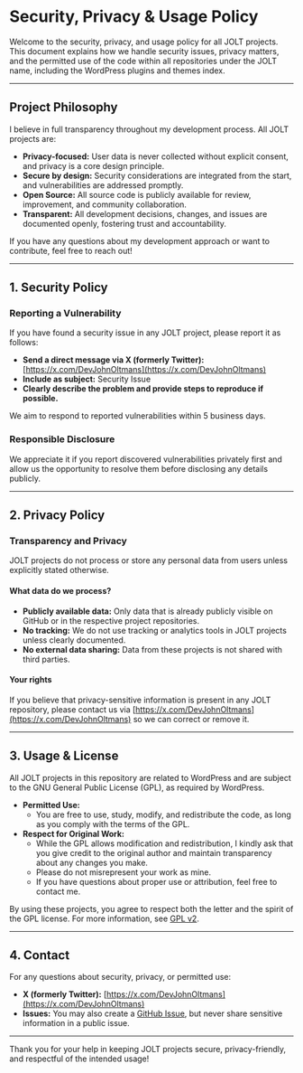 # Security, Privacy & Usage Policy

Welcome to the security, privacy, and usage policy for all JOLT projects. This document explains how we handle security issues, privacy matters, and the permitted use of the code within all repositories under the JOLT name, including the WordPress plugins and themes index.

---

## Project Philosophy

I believe in full transparency throughout my development process. All JOLT projects are:

- **Privacy-focused:** User data is never collected without explicit consent, and privacy is a core design principle.
- **Secure by design:** Security considerations are integrated from the start, and vulnerabilities are addressed promptly.
- **Open Source:** All source code is publicly available for review, improvement, and community collaboration.
- **Transparent:** All development decisions, changes, and issues are documented openly, fostering trust and accountability.

If you have any questions about my development approach or want to contribute, feel free to reach out!

---

## 1. Security Policy

### Reporting a Vulnerability

If you have found a security issue in any JOLT project, please report it as follows:

- **Send a direct message via X (formerly Twitter):** [https://x.com/DevJohnOltmans](https://x.com/DevJohnOltmans)
- **Include as subject:** Security Issue
- **Clearly describe the problem and provide steps to reproduce if possible.**

We aim to respond to reported vulnerabilities within 5 business days.

### Responsible Disclosure

We appreciate it if you report discovered vulnerabilities privately first and allow us the opportunity to resolve them before disclosing any details publicly.

---

## 2. Privacy Policy

### Transparency and Privacy

JOLT projects do not process or store any personal data from users unless explicitly stated otherwise.

#### What data do we process?

- **Publicly available data:** Only data that is already publicly visible on GitHub or in the respective project repositories.
- **No tracking:** We do not use tracking or analytics tools in JOLT projects unless clearly documented.
- **No external data sharing:** Data from these projects is not shared with third parties.

#### Your rights

If you believe that privacy-sensitive information is present in any JOLT repository, please contact us via [https://x.com/DevJohnOltmans](https://x.com/DevJohnOltmans) so we can correct or remove it.

---

## 3. Usage & License

All JOLT projects in this repository are related to WordPress and are subject to the GNU General Public License (GPL), as required by WordPress.

- **Permitted Use:**  
  - You are free to use, study, modify, and redistribute the code, as long as you comply with the terms of the GPL.
- **Respect for Original Work:**  
  - While the GPL allows modification and redistribution, I kindly ask that you give credit to the original author and maintain transparency about any changes you make.
  - Please do not misrepresent your work as mine.
  - If you have questions about proper use or attribution, feel free to contact me.

By using these projects, you agree to respect both the letter and the spirit of the GPL license. For more information, see [GPL v2](https://www.gnu.org/licenses/gpl-2.0.html).

---

## 4. Contact

For any questions about security, privacy, or permitted use:

- **X (formerly Twitter):** [https://x.com/DevJohnOltmans](https://x.com/DevJohnOltmans)
- **Issues:** You may also create a [GitHub Issue](../../issues), but never share sensitive information in a public issue.

---

Thank you for your help in keeping JOLT projects secure, privacy-friendly, and respectful of the intended usage!
